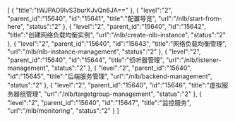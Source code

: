 [
	{
		"title":"tWJPAO9lvS3burKJvQn6JA=="
	},
	{
		"level":"2",
		"parent_id":"15640",
		"id":"15641",
		"title":"配置导览",
		"url":"/nlb/start-from-here",
		"status":"2"
	},
	{
		"level":"2",
		"parent_id":"15640",
		"id":"15642",
		"title":"创建网络负载均衡实例",
		"url":"/nlb/create-nlb-instance",
		"status":"2"
	},
	{
		"level":"2",
		"parent_id":"15640",
		"id":"15643",
		"title":"网络负载均衡管理",
		"url":"/nlb/nlb-instance-management",
		"status":"2"
	},
	{
		"level":"2",
		"parent_id":"15640",
		"id":"15644",
		"title":"侦听器管理",
		"url":"/nlb/listener-management",
		"status":"2"
	},
	{
		"level":"2",
		"parent_id":"15640",
		"id":"15645",
		"title":"后端服务管理",
		"url":"/nlb/backend-management",
		"status":"2"
	},
	{
		"level":"2",
		"parent_id":"15640",
		"id":"15646",
		"title":"虚拟服务器组管理",
		"url":"/nlb/targetgroup-management",
		"status":"2"
	},
	{
		"level":"2",
		"parent_id":"15640",
		"id":"15647",
		"title":"监控服务",
		"url":"/nlb/monitoring",
		"status":"2"
	}
]